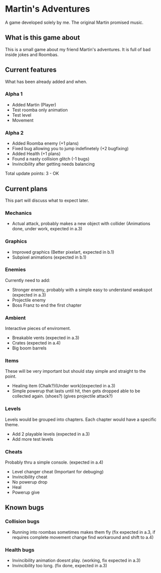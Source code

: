 # Martin's Adventures
A game developed solely by me. The original Martin promised music.

## What is this game about
This is a small game about my friend Martin's adventures. It is full of bad inside jokes and Roombas.
## Current features
What has been already added and when.
### Alpha 1
  - Added Martin (Player)
  - Test roomba only animation
  - Test level
  - Movement
### Alpha 2
  - Added Roomba enemy (+1 plans)
  - Fixed bug allowing you to jump indefinetely (+2 bugfixing)
  - Added Health (+1 plans)
  - Found a nasty collision glitch (-1 bugs)
  - Invincibility after getting needs balancing
  
  Total update points:
  3 - OK
## Current plans
This part will discuss what to expect later.
### Mechanics
  - Actual attack, probably makes a new object with collider (Animations done, under work, expected in a.3)
### Graphics
  - Improved graphics (Better pixelart, expected in b.1)
  - Subpixel animations (expected in b.1)
### Enemies
Currently need to add:
  - Stronger enemy, probably with a simple easy to understand weakspot (expected in a.3)
  - Projectile enemy
  - Boss Franz to end the first chapter
### Ambient
Interactive pieces of enviroment.
  - Breakable vents (expected in a.3)
  - Crates (expected in a.4)
  - Big boom barrels
### Items
These will be very important but should stay simple and straight to the point.
  - Healing item (Chalk?)(Under work)(expected in a.3)
  - Simple powerup that lasts until hit, then gets dropped able to be collected again. (shoes?) (gives projectile attack?)
### Levels
Levels would be grouped into chapters. Each chapter would have a specific theme.
  - Add 2 playable levels (expected in a.3)
  - Add more test levels
### Cheats
Probably thru a simple console. (expected in a.4)
  - Level changer cheat (Important for debuging)
  - Invincibility cheat
  - No powerup drop
  - Heal
  - Powerup give
## Known bugs
### Collision bugs
  - Running into roombas sometimes makes them fly (fix expected in a.3, if requires complete movement change find workaround and shift to a.4)
### Health bugs
  - Invincibility animation doesnt play. (working, fix expected in a.3)
  - Invincibility too long. (fix done, expected in a.3)
